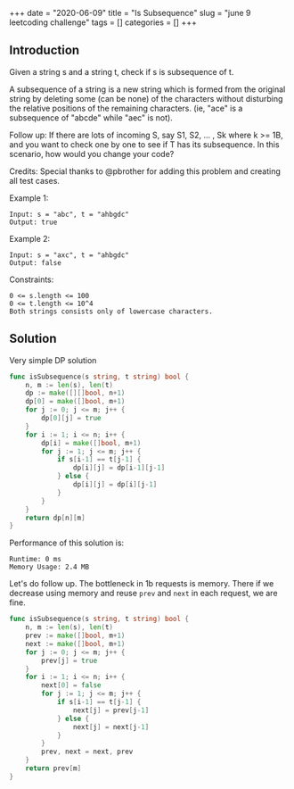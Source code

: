 +++
date = "2020-06-09"
title = "Is Subsequence"
slug = "june 9 leetcoding challenge"
tags = []
categories = []
+++

## Introduction

Given a string s and a string t, check if s is subsequence of t.

A subsequence of a string is a new string which is formed from the original string by deleting some (can be none) of the characters without disturbing the relative positions of the remaining characters. (ie, "ace" is a subsequence of "abcde" while "aec" is not).

Follow up:
If there are lots of incoming S, say S1, S2, ... , Sk where k >= 1B, and you want to check one by one to see if T has its subsequence. In this scenario, how would you change your code?

Credits:
Special thanks to @pbrother for adding this problem and creating all test cases.


Example 1:
```
Input: s = "abc", t = "ahbgdc"
Output: true
```

Example 2:
```
Input: s = "axc", t = "ahbgdc"
Output: false
```

Constraints:
```
0 <= s.length <= 100
0 <= t.length <= 10^4
Both strings consists only of lowercase characters.
```

## Solution

Very simple DP solution

``` go
func isSubsequence(s string, t string) bool {
    n, m := len(s), len(t)
    dp := make([][]bool, n+1)
    dp[0] = make([]bool, m+1)
    for j := 0; j <= m; j++ {
        dp[0][j] = true
    }
    for i := 1; i <= n; i++ {
        dp[i] = make([]bool, m+1)
        for j := 1; j <= m; j++ {
            if s[i-1] == t[j-1] {
                dp[i][j] = dp[i-1][j-1]
            } else {
                dp[i][j] = dp[i][j-1]
            }
        }
    }
    return dp[n][m]
}
```

Performance of this solution is:
```
Runtime: 0 ms
Memory Usage: 2.4 MB
```

Let's do follow up. The bottleneck in 1b requests is memory. There if we decrease using memory and reuse `prev` and `next` in each request, we are fine.

``` go
func isSubsequence(s string, t string) bool {
    n, m := len(s), len(t)
    prev := make([]bool, m+1)
    next := make([]bool, m+1)
    for j := 0; j <= m; j++ {
        prev[j] = true
    }
    for i := 1; i <= n; i++ {
        next[0] = false
        for j := 1; j <= m; j++ {
            if s[i-1] == t[j-1] {
                next[j] = prev[j-1]
            } else {
                next[j] = next[j-1]
            }
        }
        prev, next = next, prev
    }
    return prev[m]
}
```
